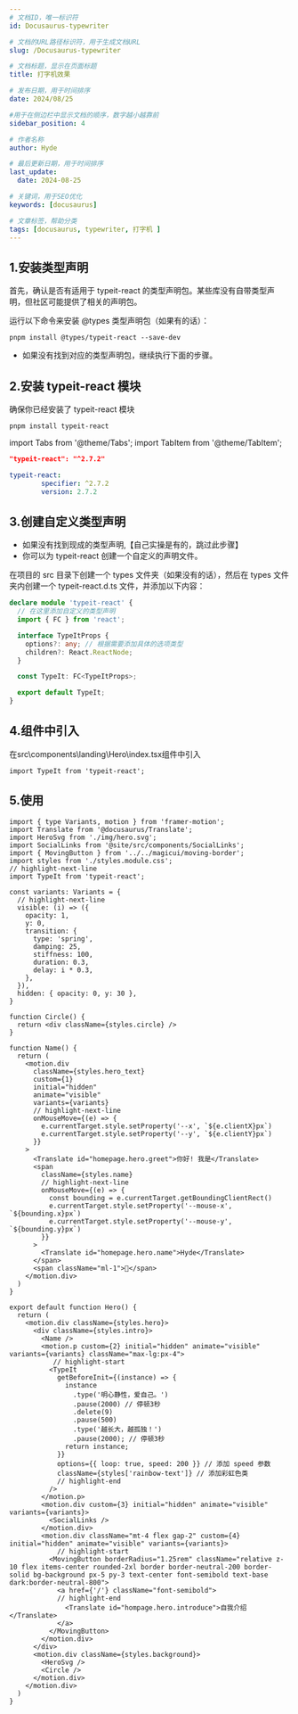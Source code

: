 ```yaml
---
# 文档ID，唯一标识符
id: Docusaurus-typewriter

# 文档的URL路径标识符，用于生成文档URL
slug: /Docusaurus-typewriter

# 文档标题，显示在页面标题
title: 打字机效果

# 发布日期，用于时间排序
date: 2024/08/25

#用于在侧边栏中显示文档的顺序，数字越小越靠前
sidebar_position: 4

# 作者名称
author: Hyde

# 最后更新日期，用于时间排序
last_update:
  date: 2024-08-25

# 关键词，用于SEO优化
keywords: [docusaurus]

# 文章标签，帮助分类
tags: [docusaurus, typewriter, 打字机 ]
---
```


## 1.安装类型声明
首先，确认是否有适用于 typeit-react 的类型声明包。某些库没有自带类型声明，但社区可能提供了相关的声明包。

运行以下命令来安装 @types 类型声明包（如果有的话）：
```pnpm
pnpm install @types/typeit-react --save-dev
```

- 如果没有找到对应的类型声明包，继续执行下面的步骤。

## 2.安装 typeit-react 模块
确保你已经安装了 typeit-react 模块

```pnpm
pnpm install typeit-react
```
import Tabs from '@theme/Tabs';
import TabItem from '@theme/TabItem';

<Tabs>
<TabItem value="package" label="json">

```json
"typeit-react": "^2.7.2"
```

</TabItem>
<TabItem value="pnpm-lock" label="yaml">

```yaml
typeit-react:
        specifier: ^2.7.2
        version: 2.7.2
```

</TabItem>

</Tabs>

## 3.创建自定义类型声明
- 如果没有找到现成的类型声明,【自己实操是有的，跳过此步骤】
- 你可以为 typeit-react 创建一个自定义的声明文件。

在项目的 src 目录下创建一个 types 文件夹（如果没有的话），然后在 types 文件夹内创建一个 typeit-react.d.ts 文件，并添加以下内容：
```ts
declare module 'typeit-react' {
  // 在这里添加自定义的类型声明
  import { FC } from 'react';

  interface TypeItProps {
    options?: any; // 根据需要添加具体的选项类型
    children?: React.ReactNode;
  }

  const TypeIt: FC<TypeItProps>;

  export default TypeIt;
}
```
## 4.组件中引入
在src\components\landing\Hero\index.tsx组件中引入
```tsx
import TypeIt from 'typeit-react';
```

## 5.使用
```tsx
import { type Variants, motion } from 'framer-motion';
import Translate from '@docusaurus/Translate';
import HeroSvg from './img/hero.svg';
import SocialLinks from '@site/src/components/SocialLinks';
import { MovingButton } from '../../magicui/moving-border';
import styles from './styles.module.css';
// highlight-next-line
import TypeIt from 'typeit-react';

const variants: Variants = {
  // highlight-next-line
  visible: (i) => ({
    opacity: 1,
    y: 0,
    transition: {
      type: 'spring',
      damping: 25,
      stiffness: 100,
      duration: 0.3,
      delay: i * 0.3,
    },
  }),
  hidden: { opacity: 0, y: 30 },
}

function Circle() {
  return <div className={styles.circle} />
}

function Name() {
  return (
    <motion.div
      className={styles.hero_text}
      custom={1}
      initial="hidden"
      animate="visible"
      variants={variants}
      // highlight-next-line
      onMouseMove={(e) => {
        e.currentTarget.style.setProperty('--x', `${e.clientX}px`)
        e.currentTarget.style.setProperty('--y', `${e.clientY}px`)
      }}
    >
      <Translate id="homepage.hero.greet">你好! 我是</Translate>
      <span
        className={styles.name}
        // highlight-next-line
        onMouseMove={(e) => {
          const bounding = e.currentTarget.getBoundingClientRect()
          e.currentTarget.style.setProperty('--mouse-x', `${bounding.x}px`)
          e.currentTarget.style.setProperty('--mouse-y', `${bounding.y}px`)
        }}
      >
        <Translate id="homepage.hero.name">Hyde</Translate>
      </span>
      <span className="ml-1">👋</span>
    </motion.div>
  )
}

export default function Hero() {
  return (
    <motion.div className={styles.hero}>
      <div className={styles.intro}>
        <Name />
        <motion.p custom={2} initial="hidden" animate="visible" variants={variants} className="max-lg:px-4">
           // highlight-start
          <TypeIt
            getBeforeInit={(instance) => {
              instance
                .type('明心静性，爱自己。')
                .pause(2000) // 停顿3秒
                .delete(9)
                .pause(500)
                .type('越长大，越孤独！')
                .pause(2000); // 停顿3秒
              return instance;
            }}
            options={{ loop: true, speed: 200 }} // 添加 speed 参数
            className={styles['rainbow-text']} // 添加彩虹色类
            // highlight-end
          />
        </motion.p>
        <motion.div custom={3} initial="hidden" animate="visible" variants={variants}>
          <SocialLinks />
        </motion.div>
        <motion.div className="mt-4 flex gap-2" custom={4} initial="hidden" animate="visible" variants={variants}>
            // highlight-start
          <MovingButton borderRadius="1.25rem" className="relative z-10 flex items-center rounded-2xl border border-neutral-200 border-solid bg-background px-5 py-3 text-center font-semibold text-base dark:border-neutral-800">
            <a href={'/'} className="font-semibold">
            // highlight-end
              <Translate id="hompage.hero.introduce">自我介绍</Translate>
            </a>
          </MovingButton>
        </motion.div>
      </div>
      <motion.div className={styles.background}>
        <HeroSvg />
        <Circle />
      </motion.div>
    </motion.div>
  )
}
```
